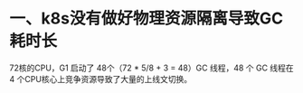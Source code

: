 # 一、k8s没有做好物理资源隔离导致GC耗时长

72核的CPU，G1 启动了 48个（72 * 5/8 + 3 = 48）GC 线程，48 个 GC 线程在 4 个CPU核心上竞争资源导致了大量的上线文切换。
